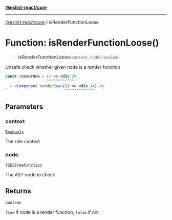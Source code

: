 [**@eslint-react/core**](../README.md)

***

[@eslint-react/core](../README.md) / isRenderFunctionLoose

# Function: isRenderFunctionLoose()

> **isRenderFunctionLoose**(`context`, `node`): `boolean`

Unsafe check whether given node is a render function
```jsx
const renderRow = () => <div />
`                 ^^^^^^^^^^^^`
_ = <Component renderRow={() => <div />} />
`                         ^^^^^^^^^^^^^   `
```

## Parameters

### context

[`Readonly`](../-internal-/type-aliases/Readonly.md)

The rule context

### node

[`TSESTreeFunction`](../-internal-/type-aliases/TSESTreeFunction.md)

The AST node to check

## Returns

`boolean`

`true` if node is a render function, `false` if not
